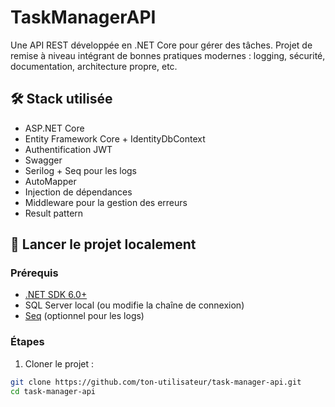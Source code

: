 # TaskManagerAPI

Une API REST développée en .NET Core pour gérer des tâches. 
Projet de remise à niveau intégrant de bonnes pratiques modernes : logging, sécurité, documentation, architecture propre, etc.

## 🛠 Stack utilisée

- ASP.NET Core
- Entity Framework Core + IdentityDbContext
- Authentification JWT
- Swagger
- Serilog + Seq pour les logs
- AutoMapper
- Injection de dépendances
- Middleware pour la gestion des erreurs
- Result pattern

## 🚀 Lancer le projet localement

### Prérequis

- [.NET SDK 6.0+](https://dotnet.microsoft.com/download)
- SQL Server local (ou modifie la chaîne de connexion)
- [Seq](https://datalust.co/seq) (optionnel pour les logs)

### Étapes

1. Cloner le projet :

```bash
git clone https://github.com/ton-utilisateur/task-manager-api.git
cd task-manager-api